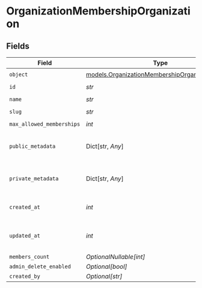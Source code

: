 # OrganizationMembershipOrganization


## Fields

| Field                                                                                                    | Type                                                                                                     | Required                                                                                                 | Description                                                                                              | Example                                                                                                  |
| -------------------------------------------------------------------------------------------------------- | -------------------------------------------------------------------------------------------------------- | -------------------------------------------------------------------------------------------------------- | -------------------------------------------------------------------------------------------------------- | -------------------------------------------------------------------------------------------------------- |
| `object`                                                                                                 | [models.OrganizationMembershipOrganizationObject](../models/organizationmembershiporganizationobject.md) | :heavy_check_mark:                                                                                       | N/A                                                                                                      | organization                                                                                             |
| `id`                                                                                                     | *str*                                                                                                    | :heavy_check_mark:                                                                                       | N/A                                                                                                      | org_123                                                                                                  |
| `name`                                                                                                   | *str*                                                                                                    | :heavy_check_mark:                                                                                       | N/A                                                                                                      | Acme Corp                                                                                                |
| `slug`                                                                                                   | *str*                                                                                                    | :heavy_check_mark:                                                                                       | N/A                                                                                                      | acme-corp                                                                                                |
| `max_allowed_memberships`                                                                                | *int*                                                                                                    | :heavy_check_mark:                                                                                       | N/A                                                                                                      | 300                                                                                                      |
| `public_metadata`                                                                                        | Dict[str, *Any*]                                                                                         | :heavy_check_mark:                                                                                       | N/A                                                                                                      | {<br/>"public_info": "Info visible to everyone"<br/>}                                                    |
| `private_metadata`                                                                                       | Dict[str, *Any*]                                                                                         | :heavy_check_mark:                                                                                       | N/A                                                                                                      | {<br/>"internal_use_only": "Sensitive data"<br/>}                                                        |
| `created_at`                                                                                             | *int*                                                                                                    | :heavy_check_mark:                                                                                       | Unix timestamp of creation.<br/>                                                                         | 1625078400                                                                                               |
| `updated_at`                                                                                             | *int*                                                                                                    | :heavy_check_mark:                                                                                       | Unix timestamp of last update.<br/>                                                                      | 1625164800                                                                                               |
| `members_count`                                                                                          | *OptionalNullable[int]*                                                                                  | :heavy_minus_sign:                                                                                       | N/A                                                                                                      | 150                                                                                                      |
| `admin_delete_enabled`                                                                                   | *Optional[bool]*                                                                                         | :heavy_minus_sign:                                                                                       | N/A                                                                                                      | true                                                                                                     |
| `created_by`                                                                                             | *Optional[str]*                                                                                          | :heavy_minus_sign:                                                                                       | N/A                                                                                                      | user_123456                                                                                              |